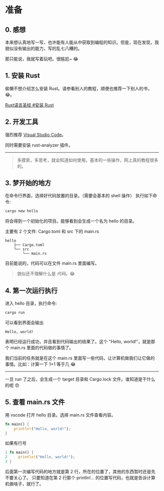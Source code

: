 # 准备

## 0. 感想

本来想认真地写一写，也许能有人能从中获取到编程的知识。但是，现在发现，我貌似没有输出的能力，写的乱七八糟的。

那只能说，我就写着玩吧。很尴尬~ 😂

## 1. 安装 Rust

偷懒不想介绍怎么安装 Rust。请参看别人的教程，顺便也推荐一下别人的书，😂。

[Rust语言圣经 #安装 Rust](https://course.rs/first-try/installation.html)

## 2. 开发工具

强烈推荐 [Visual Studio Code](https://code.visualstudio.com/)。

同时需要安装 rust-analyzer 插件。

---

> 多摸索，多思考，就会知道如何使用。基本的一些操作，网上真的教程很多的。

## 3. 梦开始的地方

在命令行界面，选择好代码放置的目录。（需要会基本的 shell 操作）
执行如下命令:
```sh
cargo new hello
```
将会得到一个初始化的项目。能够看到会生成一个名为 hello 的目录。

主要有 2 个文件: Cargo.toml 和 src 下的 main.rs
```
hello
    ├── Cargo.toml
    └── src
        └── main.rs
```
目前能说的，代码可以在文件 main.rs 里面编写。
> 貌似还不理解什么是 *代码*。😂

## 4. 第一次运行执行

进入 hello 目录，执行命令:
```sh
cargo run
```
可以看到界面会输出
```
Hello, world!
```
表明已经运行成功，并且看到代码输出的结果了。这个 "Hello, world!"，就是那个 main.rs 里面的代码做的事情了。

我们当前的任务就是在这个 main.rs 里面写一些代码，让计算机做我们让它做的事情。比如：计算一下 1+1 等于几 😂

---

一旦 run 了之后，会生成一个 target 目录和 Cargo.lock 文件。谁知道是干什么的呢 😠

## 5. 查看 main.rs 文件
用 vscode 打开 hello 目录。选择 main.rs 文件查看内容。
```rs
fn main() {
    println!("Hello, world!");
}
```

如果有行号
```rs
1 fn main() {
2     println!("Hello, world!");
3 }
```

后面第一次编写代码的地方就是第 2 行，所在的位置了，其他的东西暂时还是先不要关心了。
只要知道在第 2 行那个 println!... 的位置写代码，也就是告诉计算机做啥子，就行了。